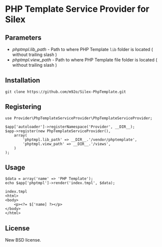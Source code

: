 PHP Template Service Provider for Silex
===========================================

Parameters
----------

* *phptmpl.lib_path* - Path to where PHP Template `lib` folder is located ( without trailing slash )
* *phptmpl.view_path* - Path to where PHP Template file folder is located ( without trailing slash )

Installation
------------ 
    git clone https://github.com/m92o/Silex-PhpTemplate.git

Registering
-----------
	use Provider\PhpTemplateServiceProvider\PhpTemplateServiceProvider;

    $app['autoloader']->registerNamespace('Provider', __DIR__);
	$app->register(new PhpTemplateServiceProvider(),
		array(
			'phptmpl.lib_path' => __DIR__.'/vendor/phptemplate',
			'phptmpl.view_path' => __DIR__.'/views',
		)
	);

Usage
-----
	$data = array('name' => 'PHP Template');
	echo $app['phptmpl']->render('index.tmpl', $data);

	index.tmpl
	<html>
	<body>
		<p><?= $['name] ?></p>
	</body>
	</html>

License
-------
New BSD license.